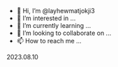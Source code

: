 - 👋 Hi, I’m @layhewmatjokji3
- 👀 I’m interested in ...
- 🌱 I’m currently learning ...
- 💞️ I’m looking to collaborate on ...
- 📫 How to reach me ...

2023.08.10  
